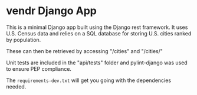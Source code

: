 # vendr Django App

This is a minimal Django app built using the Django rest framework.
It uses U.S. Census data and relies on a SQL database for storing
U.S. cities ranked by population.

These can then be retrieved by accessing "/cities" and "/cities/<id>"

Unit tests are included in the "api/tests" folder and pylint-django was used to 
ensure PEP compliance.

The `requirements-dev.txt` will get you going with the dependencies needed.
